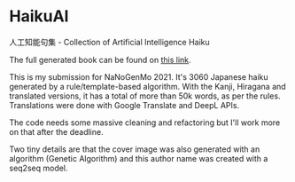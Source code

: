 # HaikuAI
人工知能句集 - Collection of Artificial Intelligence Haiku

The full generated book can be found on [this link](https://drive.google.com/file/d/1yePbqfQV1e0C1oFghapKyVrB_W6UfG6P/view?usp=sharing).

This is my submission for NaNoGenMo 2021. It's 3060 Japanese haiku generated by a rule/template-based algorithm.
With the Kanji, Hiragana and translated versions, it has a total of more than 50k words, as per the rules. 
Translations were done with Google Translate and DeepL APIs.

The code needs some massive cleaning and refactoring but I'll work more on that after the deadline.

Two tiny details are that the cover image was also generated with an algorithm (Genetic Algorithm) and this author name was created with a seq2seq model.
